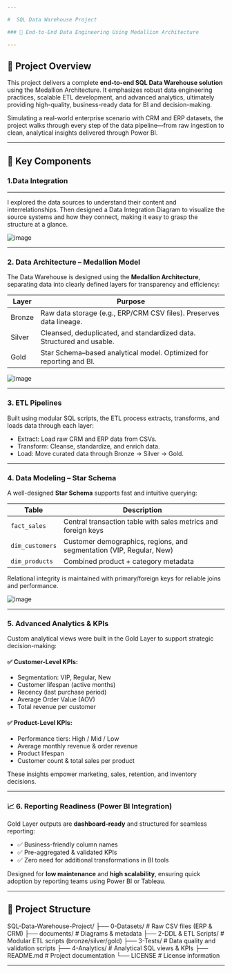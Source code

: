 ```yaml
---

#  SQL Data Warehouse Project

### 🎯 End-to-End Data Engineering Using Medallion Architecture

---
```


## 🚀 Project Overview

This project delivers a complete **end-to-end SQL Data Warehouse solution** using the Medallion Architecture. It emphasizes robust data engineering practices, scalable ETL development, and advanced analytics, ultimately providing high-quality, business-ready data for BI and decision-making.

Simulating a real-world enterprise scenario with CRM and ERP datasets, the project walks through every step of the data pipeline—from raw ingestion to clean, analytical insights delivered through Power BI.

---

## 🔧 Key Components

###  1.Data Integration
---
I explored the data sources to understand their content and interrelationships. Then designed a Data Integration Diagram to visualize the source systems and how they connect, making it easy to grasp the structure at a glance.

![image](https://github.com/user-attachments/assets/87ab89ec-2e17-4f92-aa27-7aff12839ef1)

---

###  2. Data Architecture – Medallion Model

The Data Warehouse is designed using the **Medallion Architecture**, separating data into clearly defined layers for transparency and efficiency:

| Layer  | Purpose                                                               |
| -------| --------------------------------------------------------------------- |
| Bronze | Raw data storage (e.g., ERP/CRM CSV files). Preserves data lineage.   |
| Silver | Cleansed, deduplicated, and standardized data. Structured and usable. |
| Gold   | Star Schema–based analytical model. Optimized for reporting and BI.   |

![image](https://github.com/user-attachments/assets/fe21e514-fa89-47de-b842-6eb1423ae765)

---

###  3. ETL Pipelines

Built using modular SQL scripts, the ETL process extracts, transforms, and loads data through each layer:

* Extract: Load raw CRM and ERP data from CSVs.
* Transform: Cleanse, standardize, and enrich data.
* Load: Move curated data through Bronze → Silver → Gold.

---

###  4. Data Modeling – Star Schema

A well-designed **Star Schema** supports fast and intuitive querying:

| Table           | Description                                                          |
| --------------- | -------------------------------------------------------------------- |
| `fact_sales`    | Central transaction table with sales metrics and foreign keys        |
| `dim_customers` | Customer demographics, regions, and segmentation (VIP, Regular, New) |
| `dim_products`  | Combined product + category metadata                                 |

Relational integrity is maintained with primary/foreign keys for reliable joins and performance.

![image](https://github.com/user-attachments/assets/f35bc20b-4acf-4217-88ab-3fb15fc907b2)


---

###  5. Advanced Analytics & KPIs

Custom analytical views were built in the Gold Layer to support strategic decision-making:

#### ✅ Customer-Level KPIs:

* Segmentation: VIP, Regular, New
* Customer lifespan (active months)
* Recency (last purchase period)
* Average Order Value (AOV)
* Total revenue per customer

#### ✅ Product-Level KPIs:

* Performance tiers: High / Mid / Low
* Average monthly revenue & order revenue
* Product lifespan
* Customer count & total sales per product

These insights empower marketing, sales, retention, and inventory decisions.

---

### 📈 6. Reporting Readiness (Power BI Integration)

Gold Layer outputs are **dashboard-ready** and structured for seamless reporting:

* ✅ Business-friendly column names
* ✅ Pre-aggregated & validated KPIs
* ✅ Zero need for additional transformations in BI tools

Designed for **low maintenance** and **high scalability**, ensuring quick adoption by reporting teams using Power BI or Tableau.

---

## 📁 Project Structure

SQL-Data-Warehouse-Project/
├── 0-Datasets/             # Raw CSV files (ERP & CRM)
├── documents/                 # Diagrams & metadata
├── 2-DDL & ETL Scripts/    # Modular ETL scripts (bronze/silver/gold)
├── 3-Tests/                # Data quality and validation scripts
├── 4-Analytics/            # Analytical SQL views & KPIs
├── README.md               # Project documentation
└── LICENSE                 # License information

---

